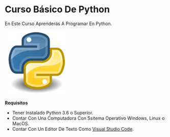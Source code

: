 # Curso Básico De Python

En Este Curso Aprenderás A Programar En Python.

![Logo De Python](https://github.com/Alejandro-190107/Basic-Course-Of-Python/blob/main/img/python-logo.png)

**Requisitos**
- Tener Instalado Python 3.6 o Superior.
- Contar Con Una Computadora Con Ssitema Operativo Windows, Linux o MacOS.
- Contar Con Un Editor De Texto Como [Visual Studio Code](https://code.visualstudio.com/download).